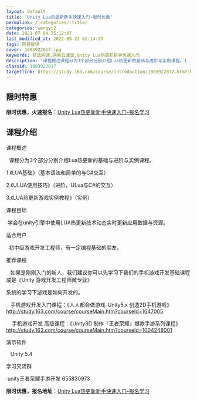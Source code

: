 ```yaml
---
layout: default
title: 'Unity Lua热更新新手快速入门-限时优惠'
permalink: /:categories/:title/
categories: wangyi2
date: 2021-07-04 15:12:07
last_modified_at: 2022-05-23 02:14:33
tags: 网易提供
cover: 1003922017.jpg
keywords: 精选网课,网易云课堂,Unity Lua热更新新手快速入门
description: '课程概述课程分为3个部分分别介绍Lua热更新的基础与进阶与实例课程。1.《LUA基础》（基本语法和简单的与C#交互）2.'
classid: 1003922017
targetlink: https://study.163.com/course/introduction/1003922017.htm?share=1&shareId=1025206652&utm_campaign=share&utm_medium=iphoneShare&utm_source=&utm_u=1025206652
---
```


## 限时特惠

**限时优惠，火速报名**：[Unity Lua热更新新手快速入门-报名学习](https://study.163.com/course/introduction/1003922017.htm?share=1&shareId=1025206652&utm_campaign=share&utm_medium=iphoneShare&utm_source=&utm_u=1025206652)

## 课程介绍

课程概述

  课程分为3个部分分别介绍Lua热更新的基础与进阶与实例课程。

1.《LUA基础》（基本语法和简单的与C#交互）

2.《ULUA使用技巧》（进阶，ULua与C#的交互）

3.《LUA热更新游戏实例教程》（实例）



课程目标

 学会在unity引擎中使用LUA热更新技术动态实时更新应用数据与资源。



适合用户

  初中级游戏开发工程师，有一定编程基础的朋友。



推荐课程

   如果是刚刚入门的新人，我们建议你可以先学习下我们的手机游戏开发基础课程或是《Unity 游戏开发工程师微专业》

系统的学习下游戏是如何开发的。

   手机游戏开发入门课程：《人人都会做游戏-Unity5.x 创造2D手机游戏》http://study.163.com/course/courseMain.htm?courseId=1647005

    手机游戏开发 高级课程：《Unity3D 制作『王者荣耀』爆款手游系列课程》http://study.163.com/course/courseMain.htm?courseId=1004248001



演示软件

   Unity 5.4



学习交流群

  unity王者荣耀手游开发 655830973

**限时优惠，报名地址**：[Unity Lua热更新新手快速入门-报名学习](https://study.163.com/course/introduction/1003922017.htm?share=1&shareId=1025206652&utm_campaign=share&utm_medium=iphoneShare&utm_source=&utm_u=1025206652)

